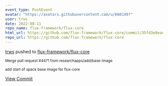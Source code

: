 ```yaml
---
event_type: PushEvent
avatar: "https://avatars.githubusercontent.com/u/660149?"
user: trws
date: 2022-08-11
repo_name: flux-framework/flux-core
html_url: https://github.com/flux-framework/flux-core/commit/35fd3e8eae87ad35166a112a42426b87cf0f6621
repo_url: https://github.com/flux-framework/flux-core
---
```


<a href='https://github.com/trws' target='_blank'>trws</a> pushed to <a href='https://github.com/flux-framework/flux-core' target='_blank'>flux-framework/flux-core</a>

<small>Merge pull request #4471 from researchapps/add/base-image

add start of spack base image for flux-core</small>

<a href='https://github.com/flux-framework/flux-core/commit/35fd3e8eae87ad35166a112a42426b87cf0f6621' target='_blank'>View Commit</a>
